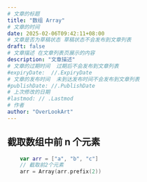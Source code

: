 ```yaml
---
# 文章的标题
title: "数组 Array"
# 文章的时间
date: 2025-02-06T09:42:11+08:00
# 文章是否为草稿状态 草稿状态不会发布到文章列表
draft: false
# 文章描述 在文章列表页展示的内容
description: "文章描述"
# 文章的过期时间  过期后不会发布到文章列表
#expiryDate:  //.ExpiryDate
# 文章的发布时间  未到达发布时间不会发布到文章列表
#publishDate: //.PublishDate
# 上次修改的日期
#lastmod: // .Lastmod
# 作者
author: "OverLookArt"
---
```


## 截取数组中前 n 个元素  

``` Swift
    var arr = ["a", "b", "c"]
    // 截取前2个元素
    arr = Array(arr.prefix(2))
```
